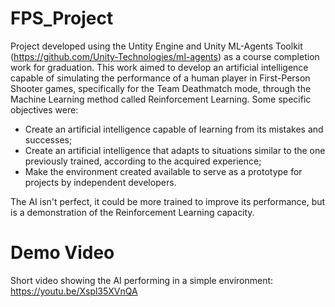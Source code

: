 # FPS_Project

Project developed using the Untity Engine and Unity ML-Agents Toolkit (https://github.com/Unity-Technologies/ml-agents) as a course completion work for graduation. This work aimed to develop an artificial intelligence capable of simulating the performance of a human player in First-Person Shooter games, specifically for the Team Deathmatch mode, through the Machine Learning method called Reinforcement Learning. Some specific objectives were:
  * Create an artificial intelligence capable of learning from its mistakes and successes;
  * Create an artificial intelligence that adapts to situations similar to the one previously trained, according to the acquired experience;
  * Make the environment created available to serve as a prototype for projects by independent developers.

The AI isn't perfect, it could be more trained to improve its performance, but is a demonstration of the Reinforcement Learning capacity.

# Demo Video
Short video showing the AI performing in a simple environment: https://youtu.be/Xspl35XVnQA
